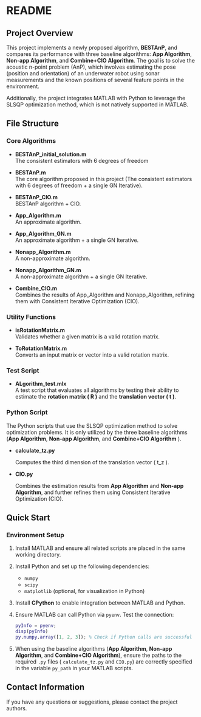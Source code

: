 # README  

## Project Overview  
This project implements a newly proposed algorithm, **BESTAnP**, and compares its performance with three baseline algorithms: **App Algorithm**, **Non-app Algorithm**, and **Combine+CIO Algorithm**. The goal is to solve the acoustic n-point problem (AnP), which involves estimating the pose (position and orientation) of an underwater robot using sonar measurements and the known positions of several feature points in the environment.  

Additionally, the project integrates MATLAB with Python to leverage the SLSQP optimization method, which is not natively supported in MATLAB.  

## File Structure  

### Core Algorithms  
- **BESTAnP_initial_solution.m**  
  The consistent estimators with 6 degrees of freedom

- **BESTAnP.m**  
  The core algorithm proposed in this project (The consistent estimators with 6 degrees of freedom + a single GN Iterative).  

- **BESTAnP_CIO.m**  
  BESTAnP algorithm + CIO.  

- **App_Algorithm.m**  
  An approximate algorithm. 

- **App_Algorithm_GN.m**  
  An approximate algorithm + a single GN Iterative. 

- **Nonapp_Algorithm.m**  
  A non-approximate algorithm.  

- **Nonapp_Algorithm_GN.m**  
  A non-approximate algorithm + a single GN Iterative.  

- **Combine_CIO.m**  
  Combines the results of App_Algorithm and Nonapp_Algorithm, refining them with Consistent Iterative Optimization (CIO).  

### Utility Functions  
- **isRotationMatrix.m**  
  Validates whether a given matrix is a valid rotation matrix.  

- **ToRotationMatrix.m**  
  Converts an input matrix or vector into a valid rotation matrix.  

### Test Script  
- **ALgorithm_test.mlx**  
  A test script that evaluates all algorithms by testing their ability to estimate the **rotation matrix \( R \)** and the **translation vector \( t \)**. 

### Python Script  
The Python scripts that use the SLSQP optimization method to solve optimization problems. It is only utilized by the three baseline algorithms (**App Algorithm**, **Non-app Algorithm**, and **Combine+CIO Algorithm** ). 

- **calculate_tz.py**    

  Computes the third dimension of the translation vector \( t_z \).  

- **CIO.py**   

  Combines the estimation results from **App Algorithm** and **Non-app Algorithm**, and further refines them using Consistent Iterative Optimization (CIO).  

## Quick Start  

### Environment Setup  
1. Install MATLAB and ensure all related scripts are placed in the same working directory.  

2. Install Python and set up the following dependencies:  
   - `numpy`  
   - `scipy`  
   - `matplotlib` (optional, for visualization in Python)  

3. Install **CPython** to enable integration between MATLAB and Python.  

4. Ensure MATLAB can call Python via `pyenv`. Test the connection:  

   ```matlab
   pyInfo = pyenv;
   disp(pyInfo)
   py.numpy.array([1, 2, 3]); % Check if Python calls are successful
   ```

5. When using the baseline algorithms (**App Algorithm**, **Non-app Algorithm**, and **Combine+CIO Algorithm**), ensure the paths to the required `.py` files ( `calculate_tz.py` and `CIO.py`) are correctly specified in the variable `py_path` in your MATLAB scripts.

## Contact Information

If you have any questions or suggestions, please contact the project authors.

